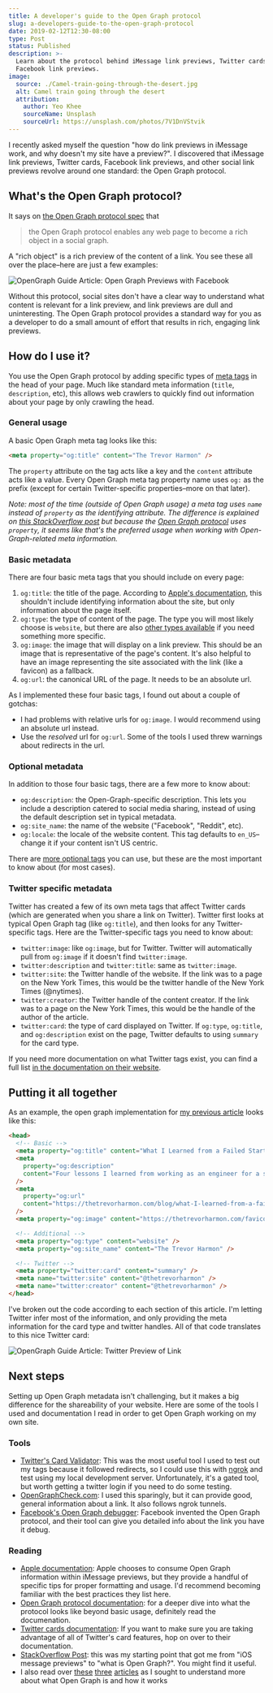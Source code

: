 ```yaml
---
title: A developer's guide to the Open Graph protocol
slug: a-developers-guide-to-the-open-graph-protocol
date: 2019-02-12T12:30-08:00
type: Post
status: Published
description: >-
  Learn about the protocol behind iMessage link previews, Twitter cards, and
  Facebook link previews.
image:
  source: ./Camel-train-going-through-the-desert.jpg
  alt: Camel train going through the desert
  attribution:
    author: Yeo Khee
    sourceName: Unsplash
    sourceUrl: https://unsplash.com/photos/7V1DnVStvik
---
```


I recently asked myself the question "how do link previews in iMessage work, and why doesn't my site have a preview?". I discovered that iMessage link previews, Twitter cards, Facebook link previews, and other social link previews revolve around one standard: the Open Graph protocol.

## What's the Open Graph protocol?

It says on [the Open Graph protocol spec][1] that

> the Open Graph protocol enables any web page to become a rich object in a social graph.

A "rich object" is a rich preview of the content of a link. You see these all over the place–here are just a few examples:

![OpenGraph Guide Article: Open Graph Previews with Facebook](./OpenGraph-Guide-Article-Open-Graph-Previews-with-Facebook.png)

Without this protocol, social sites don't have a clear way to understand what content is relevant for a link preview, and link previews are dull and uninteresting. The Open Graph protocol provides a standard way for you as a developer to do a small amount of effort that results in rich, engaging link previews.

## How do I use it?

You use the Open Graph protocol by adding specific types of [meta tags][2] in the head of your page. Much like standard meta information (`title`, `description`, etc), this allows web crawlers to quickly find out information about your page by only crawling the head.

### General usage

A basic Open Graph meta tag looks like this:

```html
<meta property="og:title" content="The Trevor Harmon" />
```

The `property` attribute on the tag acts like a key and the `content` attribute acts like a value. Every Open Graph meta tag property name uses `og:` as the prefix (except for certain Twitter-specific properties–more on that later).

_Note: most of the time (outside of Open Graph usage) a meta tag uses `name` instead of `property` as the identifying attribute. The difference is explained on [this StackOverflow post][3] but because the [Open Graph protocol][1] uses `property`, it seems like that's the preferred usage when working with Open-Graph-related meta information._

### Basic metadata

There are four basic meta tags that you should include on every page:

1. `og:title`: the title of the page. According to [Apple's documentation][4], this shouldn't include identifying information about the site, but only information about the page itself.
2. `og:type`: the type of content of the page. The type you will most likely choose is `website`, but there are also [other types available][5] if you need something more specific.
3. `og:image`: the image that will display on a link preview. This should be an image that is representative of the page's content. It's also helpful to have an image representing the site associated with the link (like a favicon) as a fallback.
4. `og:url`: the canonical URL of the page. It needs to be an absolute url.

As I implemented these four basic tags, I found out about a couple of gotchas:

- I had problems with relative urls for `og:image`. I would recommend using an absolute url instead.
- Use the _resolved_ url for `og:url`. Some of the tools I used threw warnings about redirects in the url.

### Optional metadata

In addition to those four basic tags, there are a few more to know about:

- `og:description`: the Open-Graph-specific description. This lets you include a description catered to social media sharing, instead of using the default description set in typical metadata.
- `og:site_name`: the name of the website ("Facebook", "Reddit", etc).
- `og:locale`: the locale of the website content. This tag defaults to `en_US`–change it if your content isn't US centric.

There are [more optional tags][1] you can use, but these are the most important to know about (for most cases).

### Twitter specific metadata

Twitter has created a few of its own meta tags that affect Twitter cards (which are generated when you share a link on Twitter). Twitter first looks at typical Open Graph tag (like `og:title`), and then looks for any Twitter-specific tags. Here are the Twitter-specific tags you need to know about:

- `twitter:image`: like `og:image`, but for Twitter. Twitter will automatically pull from `og:image` if it doesn't find `twitter:image`.
- `twitter:description` and `twitter:title`: same as `twitter:image`.
- `twitter:site`: the Twitter handle of the website. If the link was to a page on the New York Times, this would be the twitter handle of the New York Times (@nytimes).
- `twitter:creator`: the Twitter handle of the content creator. If the link was to a page on the New York Times, this would be the handle of the author of the article.
- `twitter:card`: the type of card displayed on Twitter. If `og:type`, `og:title`, and `og:description` exist on the page, Twitter defaults to using `summary` for the card type.

If you need more documentation on what Twitter tags exist, you can find a full list [in the documentation on their website][6].

## Putting it all together

As an example, the open graph implementation for [my previous article][7] looks like this:

```html
<head>
  <!-- Basic -->
  <meta property="og:title" content="What I Learned from a Failed Startup" />
  <meta
    property="og:description"
    content="Four lessons I learned from working as an engineer for a startup that ran out of cash and went bankrupt."
  />
  <meta
    property="og:url"
    content="https://thetrevorharmon.com/blog/what-I-learned-from-a-failed-startup/"
  />
  <meta property="og:image" content="https://thetrevorharmon.com/favicon.png" />

  <!-- Additional -->
  <meta property="og:type" content="website" />
  <meta property="og:site_name" content="The Trevor Harmon" />

  <!-- Twitter -->
  <meta property="twitter:card" content="summary" />
  <meta name="twitter:site" content="@thetrevorharmon" />
  <meta name="twitter:creator" content="@thetrevorharmon" />
</head>
```

I've broken out the code according to each section of this article. I'm letting Twitter infer most of the information, and only providing the meta information for the card type and twitter handles. All of that code translates to this nice Twitter card:

![OpenGraph Guide Article: Twitter Preview of Link](./OpenGraph-Guide-Article-Twitter-Preview-of-Link.png)

## Next steps

Setting up Open Graph metadata isn't challenging, but it makes a big difference for the shareability of your website. Here are some of the tools I used and documentation I read in order to get Open Graph working on my own site.

### Tools

- [Twitter's Card Validator][8]: This was the most useful tool I used to test out my tags because it followed redirects, so I could use this with [ngrok][9] and test using my local development server. Unfortunately, it's a gated tool, but worth getting a twitter login if you need to do some testing.
- [OpenGraphCheck.com][10]: I used this sparingly, but it can provide good, general information about a link. It also follows ngrok tunnels.
- [Facebook's Open Graph debugger][11]: Facebook invented the Open Graph protocol, and their tool can give you detailed info about the link you have it debug.

### Reading

- [Apple documentation][4]: Apple chooses to consume Open Graph information within iMessage previews, but they provide a handful of specific tips for proper formatting and usage. I'd recommend becoming familiar with the best practices they list here.
- [Open Graph protocol documentation][1]: for a deeper dive into what the protocol looks like beyond basic usage, definitely read the documenation.
- [Twitter cards documentation][12]: If you want to make sure you are taking advantage of all of Twitter's card features, hop on over to their documentation.
- [StackOverflow Post][13]: this was my starting point that got me from "iOS message previews" to "what is Open Graph?". You might find it useful.
- I also read over [these][14] [three][15] [articles][16] as I sought to understand more about what Open Graph is and how it works

[1]: http://ogp.me 'Open Graph Protocol'
[2]: https://searchenginewatch.com/2018/06/15/a-guide-to-html-and-meta-tags-in-2018/ 'A Guide to HTML and Meta Tags in 2018'
[3]: https://stackoverflow.com/questions/22350105/whats-the-difference-between-meta-name-and-meta-property "Stack Overflow article about Meta's 'name' and 'property' properties"
[4]: https://developer.apple.com/library/archive/technotes/tn2444/_index.html "Apple's documentation about using rich previews in iMessage"
[5]: http://ogp.me/#types 'Open Graph types'
[6]: https://developer.twitter.com/en/docs/tweets/optimize-with-cards/overview/markup "Twitter's documentation about their  Open Graph markup"
[7]: https://thetrevorharmon.com/blog/what-I-learned-from-a-failed-startup 'What I learned from a failed startup'
[8]: https://cards-dev.twitter.com/validator "Twitter's card validator tool"
[9]: https://ngrok.com 'A tool that makes temporarily exposing local develoment servers easy'
[10]: https://opengraphcheck.com 'A website dedicated to checking your open graph tags'
[11]: https://developers.facebook.com/tools/debug/sharing/ "Facebook's tool for debugging Open Graph tags"
[12]: https://developer.twitter.com/en/docs/tweets/optimize-with-cards/overview/abouts-cards "Twitter's documentation of an overview of their Cards"
[13]: https://stackoverflow.com/questions/38986140/ios10-messages-link-preview-image 'A Stack Overflow post that gives the basics of iMessage rich previews'
[14]: https://medium.freecodecamp.org/how-to-avoid-the-shaming-look-your-site-has-on-twitter-and-facebook-f2e8f4be568d 'How to avoid the shaming look your site has on twitter and facebook'
[15]: https://medium.com/@richardoosterhof/how-to-optimize-your-site-for-rich-previews-527ed13a6d69 'How to optimize your site for rich previews'
[16]: https://www.emergeinteractive.com/insights/detail/rich-video-previews-in-ios-macos-messages 'How to add iMessage Rich Video Previews to your website'
